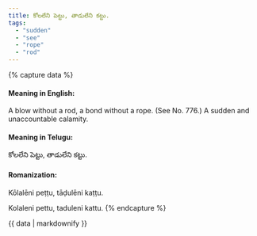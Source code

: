 ```yaml
---
title: కోలలేని పెట్టు, తాడులేని కట్టు.
tags:
  - "sudden"
  - "see"
  - "rope"
  - "rod"
---
```


{% capture data %}
#### Meaning in English:
A blow without a rod, a bond without a rope.
(See No. 776.)
A sudden and unaccountable calamity.

#### Meaning in Telugu:
కోలలేని పెట్టు, తాడులేని కట్టు.

#### Romanization:
Kōlalēni peṭṭu, tāḍulēni kaṭṭu.

Kolaleni pettu, taduleni kattu.
{% endcapture %}

{{ data | markdownify }}

